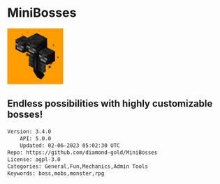 # MiniBosses
<img src="https://raw.githubusercontent.com/diamond-gold/MiniBosses/62a173ad6bd228de56f4ac0f7986ee4494ef23eb/icon.png" width="128" height="128" />

## Endless possibilities with highly customizable bosses!
```properties
Version: 3.4.0
    API: 5.0.0
    Updated: 02-06-2023 05:02:30 UTC
Repo: https://github.com/diamond-gold/MiniBosses
License: agpl-3.0
Categories: General,Fun,Mechanics,Admin Tools
Keywords: boss,mobs,monster,rpg
```